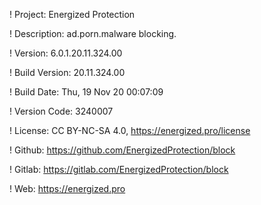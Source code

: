 ! Project: Energized Protection

! Description: ad.porn.malware blocking.

! Version: 6.0.1.20.11.324.00

! Build Version: 20.11.324.00

! Build Date: Thu, 19 Nov 20 00:07:09

! Version Code: 3240007

! License: CC BY-NC-SA 4.0, https://energized.pro/license

! Github: https://github.com/EnergizedProtection/block

! Gitlab: https://gitlab.com/EnergizedProtection/block


! Web: https://energized.pro
